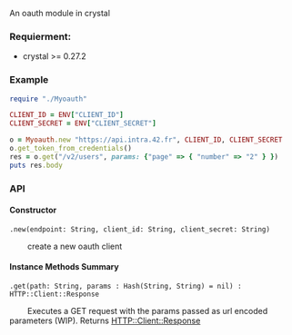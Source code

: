 
An oauth module in crystal

### Requierment:
* crystal >= 0.27.2

### Example
```ruby
require "./Myoauth"

CLIENT_ID = ENV["CLIENT_ID"]
CLIENT_SECRET = ENV["CLIENT_SECRET"]

o = Myoauth.new "https://api.intra.42.fr", CLIENT_ID, CLIENT_SECRET
o.get_token_from_credentials()
res = o.get("/v2/users", params: {"page" => { "number" => "2" } })
puts res.body
```

### API
#### Constructor
```crystal
.new(endpoint: String, client_id: String, client_secret: String)
```
&nbsp;&nbsp;&nbsp;&nbsp;&nbsp;&nbsp;&nbsp;&nbsp;create a new oauth client

#### Instance Methods Summary

```crystal
.get(path: String, params : Hash(String, String) = nil) :
HTTP::Client::Response
```
&nbsp;&nbsp;&nbsp;&nbsp;&nbsp;&nbsp;&nbsp;&nbsp;Executes a GET request with the params passed as url encoded parameters (WIP). Returns [HTTP::Client::Response](https://crystal-lang.org/api/0.27.2/HTTP/Client/Response.html)
